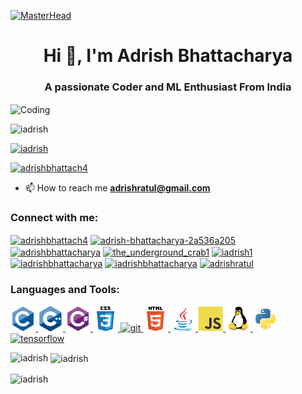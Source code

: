 [![MasterHead](https://i0.wp.com/webcodeflow.com/wp-content/uploads/2021/04/Pixel-Banner.gif?fit=540%2C246&ssl=1)](https://rishavchanda.io)

<h1 align="center">Hi 👋, I'm Adrish Bhattacharya</h1>
<h3 align="center">A passionate Coder and ML Enthusiast From India</h3>
<img align="center" alt="Coding" width="400" src="https://camo.githubusercontent.com/8bf6f6d78abc81fcf9c49f10649423e73ea44bc248e83aaae8759d401c829a84/68747470733a2f2f70687973696373677572756b756c2e66696c65732e776f726470726573732e636f6d2f323031392f30322f6368617261637465722d312e676966">
<p align="left"> <img src="https://komarev.com/ghpvc/?username=iadrish&label=Profile%20views&color=0e75b6&style=flat" alt="iadrish" /> </p>

<p align="left"> <a href="https://github.com/ryo-ma/github-profile-trophy"><img src="https://github-profile-trophy.vercel.app/?username=iadrish" alt="iadrish" /></a> </p>

<p align="left"> <a href="https://twitter.com/adrishbhattach4" target="blank"><img src="https://img.shields.io/twitter/follow/adrishbhattach4?logo=twitter&style=for-the-badge" alt="adrishbhattach4" /></a> </p>

- 📫 How to reach me **adrishratul@gmail.com**

<h3 align="left">Connect with me:</h3>
<p align="left">
<a href="https://twitter.com/adrishbhattach4" target="blank"><img align="center" src="https://raw.githubusercontent.com/rahuldkjain/github-profile-readme-generator/master/src/images/icons/Social/twitter.svg" alt="adrishbhattach4" height="30" width="40" /></a>
<a href="https://linkedin.com/in/adrish-bhattacharya-2a536a205" target="blank"><img align="center" src="https://raw.githubusercontent.com/rahuldkjain/github-profile-readme-generator/master/src/images/icons/Social/linked-in-alt.svg" alt="adrish-bhattacharya-2a536a205" height="30" width="40" /></a>
<a href="https://kaggle.com/adrishbhattacharya" target="blank"><img align="center" src="https://raw.githubusercontent.com/rahuldkjain/github-profile-readme-generator/master/src/images/icons/Social/kaggle.svg" alt="adrishbhattacharya" height="30" width="40" /></a>
<a href="https://instagram.com/the_underground_crab1" target="blank"><img align="center" src="https://raw.githubusercontent.com/rahuldkjain/github-profile-readme-generator/master/src/images/icons/Social/instagram.svg" alt="the_underground_crab1" height="30" width="40" /></a>
<a href="https://www.codechef.com/users/iadrish1" target="blank"><img align="center" src="https://cdn.jsdelivr.net/npm/simple-icons@3.1.0/icons/codechef.svg" alt="iadrish1" height="30" width="40" /></a>
<a href="https://codeforces.com/profile/iadrishbhattacharya" target="blank"><img align="center" src="https://raw.githubusercontent.com/rahuldkjain/github-profile-readme-generator/master/src/images/icons/Social/codeforces.svg" alt="iadrishbhattacharya" height="30" width="40" /></a>
<a href="https://www.leetcode.com/iadrishbhattacharya" target="blank"><img align="center" src="https://raw.githubusercontent.com/rahuldkjain/github-profile-readme-generator/master/src/images/icons/Social/leet-code.svg" alt="iadrishbhattacharya" height="30" width="40" /></a>
<a href="https://auth.geeksforgeeks.org/user/adrishratul" target="blank"><img align="center" src="https://raw.githubusercontent.com/rahuldkjain/github-profile-readme-generator/master/src/images/icons/Social/geeks-for-geeks.svg" alt="adrishratul" height="30" width="40" /></a>
</p>

<h3 align="left">Languages and Tools:</h3>
<p align="left"> <a href="https://www.cprogramming.com/" target="_blank" rel="noreferrer"> <img src="https://raw.githubusercontent.com/devicons/devicon/master/icons/c/c-original.svg" alt="c" width="40" height="40"/> </a> <a href="https://www.w3schools.com/cpp/" target="_blank" rel="noreferrer"> <img src="https://raw.githubusercontent.com/devicons/devicon/master/icons/cplusplus/cplusplus-original.svg" alt="cplusplus" width="40" height="40"/> </a> <a href="https://www.w3schools.com/cs/" target="_blank" rel="noreferrer"> <img src="https://raw.githubusercontent.com/devicons/devicon/master/icons/csharp/csharp-original.svg" alt="csharp" width="40" height="40"/> </a> <a href="https://www.w3schools.com/css/" target="_blank" rel="noreferrer"> <img src="https://raw.githubusercontent.com/devicons/devicon/master/icons/css3/css3-original-wordmark.svg" alt="css3" width="40" height="40"/> </a> <a href="https://git-scm.com/" target="_blank" rel="noreferrer"> <img src="https://www.vectorlogo.zone/logos/git-scm/git-scm-icon.svg" alt="git" width="40" height="40"/> </a> <a href="https://www.w3.org/html/" target="_blank" rel="noreferrer"> <img src="https://raw.githubusercontent.com/devicons/devicon/master/icons/html5/html5-original-wordmark.svg" alt="html5" width="40" height="40"/> </a> <a href="https://www.java.com" target="_blank" rel="noreferrer"> <img src="https://raw.githubusercontent.com/devicons/devicon/master/icons/java/java-original.svg" alt="java" width="40" height="40"/> </a> <a href="https://developer.mozilla.org/en-US/docs/Web/JavaScript" target="_blank" rel="noreferrer"> <img src="https://raw.githubusercontent.com/devicons/devicon/master/icons/javascript/javascript-original.svg" alt="javascript" width="40" height="40"/> </a> <a href="https://www.linux.org/" target="_blank" rel="noreferrer"> <img src="https://raw.githubusercontent.com/devicons/devicon/master/icons/linux/linux-original.svg" alt="linux" width="40" height="40"/> </a> <a href="https://www.python.org" target="_blank" rel="noreferrer"> <img src="https://raw.githubusercontent.com/devicons/devicon/master/icons/python/python-original.svg" alt="python" width="40" height="40"/> </a> <a href="https://www.tensorflow.org" target="_blank" rel="noreferrer"> <img src="https://www.vectorlogo.zone/logos/tensorflow/tensorflow-icon.svg" alt="tensorflow" width="40" height="40"/> </a> </p>

<p><img align="left" src="https://github-readme-stats.vercel.app/api/top-langs?username=iadrish&show_icons=true&locale=en&layout=compact" alt="iadrish" /></p>

<p>&nbsp;<img align="center" src="https://github-readme-stats.vercel.app/api?username=iadrish&show_icons=true&locale=en" alt="iadrish" /></p>

<p><img align="center" src="https://github-readme-streak-stats.herokuapp.com/?user=iadrish&" alt="iadrish" /></p>
